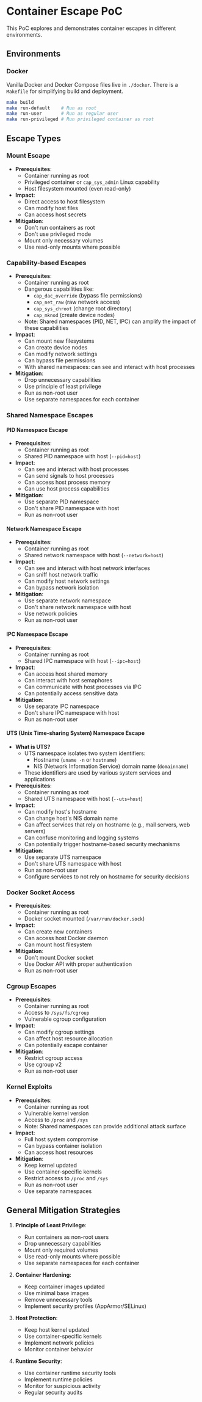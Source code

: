 # Container Escape PoC

This PoC explores and demonstrates container escapes in different environments.

## Environments

### Docker

Vanilla Docker and Docker Compose files live in `./docker`. There is a `Makefile` for
simplifying build and deployment.

```sh
make build
make run-default    # Run as root
make run-user       # Run as regular user
make run-privileged # Run privileged container as root
```

## Escape Types

### Mount Escape

- **Prerequisites**:
  - Container running as root
  - Privileged container or `cap_sys_admin` Linux capability
  - Host filesystem mounted (even read-only)
- **Impact**:
  - Direct access to host filesystem
  - Can modify host files
  - Can access host secrets
- **Mitigation**:
  - Don't run containers as root
  - Don't use privileged mode
  - Mount only necessary volumes
  - Use read-only mounts where possible

### Capability-based Escapes

- **Prerequisites**:
  - Container running as root
  - Dangerous capabilities like:
    - `cap_dac_override` (bypass file permissions)
    - `cap_net_raw` (raw network access)
    - `cap_sys_chroot` (change root directory)
    - `cap_mknod` (create device nodes)
  - Note: Shared namespaces (PID, NET, IPC) can amplify the impact of these capabilities
- **Impact**:
  - Can mount new filesystems
  - Can create device nodes
  - Can modify network settings
  - Can bypass file permissions
  - With shared namespaces: can see and interact with host processes
- **Mitigation**:
  - Drop unnecessary capabilities
  - Use principle of least privilege
  - Run as non-root user
  - Use separate namespaces for each container

### Shared Namespace Escapes

#### PID Namespace Escape

- **Prerequisites**:
  - Container running as root
  - Shared PID namespace with host (`--pid=host`)
- **Impact**:
  - Can see and interact with host processes
  - Can send signals to host processes
  - Can access host process memory
  - Can use host process capabilities
- **Mitigation**:
  - Use separate PID namespace
  - Don't share PID namespace with host
  - Run as non-root user

#### Network Namespace Escape

- **Prerequisites**:
  - Container running as root
  - Shared network namespace with host (`--network=host`)
- **Impact**:
  - Can see and interact with host network interfaces
  - Can sniff host network traffic
  - Can modify host network settings
  - Can bypass network isolation
- **Mitigation**:
  - Use separate network namespace
  - Don't share network namespace with host
  - Use network policies
  - Run as non-root user

#### IPC Namespace Escape

- **Prerequisites**:
  - Container running as root
  - Shared IPC namespace with host (`--ipc=host`)
- **Impact**:
  - Can access host shared memory
  - Can interact with host semaphores
  - Can communicate with host processes via IPC
  - Can potentially access sensitive data
- **Mitigation**:
  - Use separate IPC namespace
  - Don't share IPC namespace with host
  - Run as non-root user

#### UTS (Unix Time-sharing System) Namespace Escape

- **What is UTS?**
  - UTS namespace isolates two system identifiers:
    - Hostname (`uname -n` or `hostname`)
    - NIS (Network Information Service) domain name (`domainname`)
  - These identifiers are used by various system services and applications
- **Prerequisites**:
  - Container running as root
  - Shared UTS namespace with host (`--uts=host`)
- **Impact**:
  - Can modify host's hostname
  - Can change host's NIS domain name
  - Can affect services that rely on hostname (e.g., mail servers, web servers)
  - Can confuse monitoring and logging systems
  - Can potentially trigger hostname-based security mechanisms
- **Mitigation**:
  - Use separate UTS namespace
  - Don't share UTS namespace with host
  - Run as non-root user
  - Configure services to not rely on hostname for security decisions

### Docker Socket Access

- **Prerequisites**:
  - Container running as root
  - Docker socket mounted (`/var/run/docker.sock`)
- **Impact**:
  - Can create new containers
  - Can access host Docker daemon
  - Can mount host filesystem
- **Mitigation**:
  - Don't mount Docker socket
  - Use Docker API with proper authentication
  - Run as non-root user

### Cgroup Escapes

- **Prerequisites**:
  - Container running as root
  - Access to `/sys/fs/cgroup`
  - Vulnerable cgroup configuration
- **Impact**:
  - Can modify cgroup settings
  - Can affect host resource allocation
  - Can potentially escape container
- **Mitigation**:
  - Restrict cgroup access
  - Use cgroup v2
  - Run as non-root user

### Kernel Exploits

- **Prerequisites**:
  - Container running as root
  - Vulnerable kernel version
  - Access to `/proc` and `/sys`
  - Note: Shared namespaces can provide additional attack surface
- **Impact**:
  - Full host system compromise
  - Can bypass container isolation
  - Can access host resources
- **Mitigation**:
  - Keep kernel updated
  - Use container-specific kernels
  - Restrict access to `/proc` and `/sys`
  - Run as non-root user
  - Use separate namespaces

## General Mitigation Strategies

1. **Principle of Least Privilege**:

   - Run containers as non-root users
   - Drop unnecessary capabilities
   - Mount only required volumes
   - Use read-only mounts where possible
   - Use separate namespaces for each container

2. **Container Hardening**:

   - Keep container images updated
   - Use minimal base images
   - Remove unnecessary tools
   - Implement security profiles (AppArmor/SELinux)

3. **Host Protection**:

   - Keep host kernel updated
   - Use container-specific kernels
   - Implement network policies
   - Monitor container behavior

4. **Runtime Security**:
   - Use container runtime security tools
   - Implement runtime policies
   - Monitor for suspicious activity
   - Regular security audits
